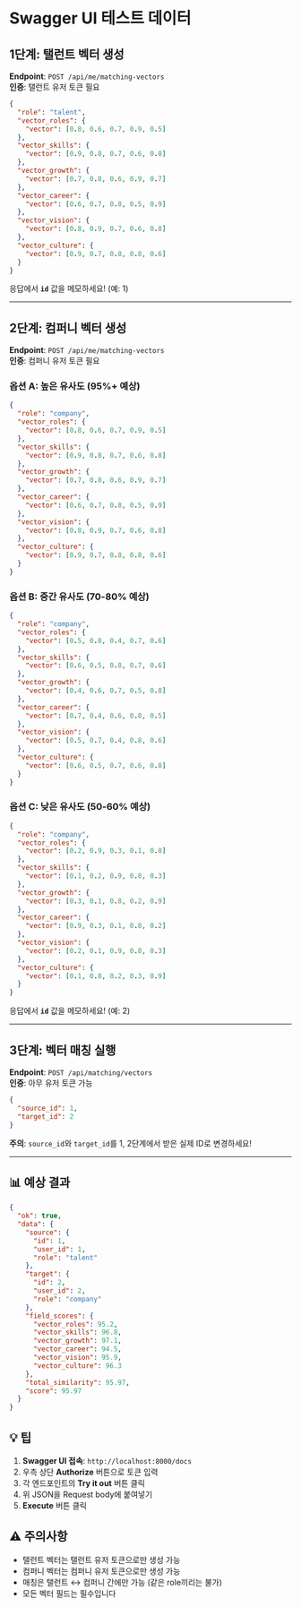 # Swagger UI 테스트 데이터

## 1단계: 탤런트 벡터 생성
**Endpoint**: `POST /api/me/matching-vectors`  
**인증**: 탤런트 유저 토큰 필요

```json
{
  "role": "talent",
  "vector_roles": {
    "vector": [0.8, 0.6, 0.7, 0.9, 0.5]
  },
  "vector_skills": {
    "vector": [0.9, 0.8, 0.7, 0.6, 0.8]
  },
  "vector_growth": {
    "vector": [0.7, 0.8, 0.6, 0.9, 0.7]
  },
  "vector_career": {
    "vector": [0.6, 0.7, 0.8, 0.5, 0.9]
  },
  "vector_vision": {
    "vector": [0.8, 0.9, 0.7, 0.6, 0.8]
  },
  "vector_culture": {
    "vector": [0.9, 0.7, 0.8, 0.8, 0.6]
  }
}
```

응답에서 **`id`** 값을 메모하세요! (예: 1)

---

## 2단계: 컴퍼니 벡터 생성
**Endpoint**: `POST /api/me/matching-vectors`  
**인증**: 컴퍼니 유저 토큰 필요

### 옵션 A: 높은 유사도 (95%+ 예상)
```json
{
  "role": "company",
  "vector_roles": {
    "vector": [0.8, 0.6, 0.7, 0.9, 0.5]
  },
  "vector_skills": {
    "vector": [0.9, 0.8, 0.7, 0.6, 0.8]
  },
  "vector_growth": {
    "vector": [0.7, 0.8, 0.6, 0.9, 0.7]
  },
  "vector_career": {
    "vector": [0.6, 0.7, 0.8, 0.5, 0.9]
  },
  "vector_vision": {
    "vector": [0.8, 0.9, 0.7, 0.6, 0.8]
  },
  "vector_culture": {
    "vector": [0.9, 0.7, 0.8, 0.8, 0.6]
  }
}
```

### 옵션 B: 중간 유사도 (70-80% 예상)
```json
{
  "role": "company",
  "vector_roles": {
    "vector": [0.5, 0.8, 0.4, 0.7, 0.6]
  },
  "vector_skills": {
    "vector": [0.6, 0.5, 0.8, 0.7, 0.6]
  },
  "vector_growth": {
    "vector": [0.4, 0.6, 0.7, 0.5, 0.8]
  },
  "vector_career": {
    "vector": [0.7, 0.4, 0.6, 0.8, 0.5]
  },
  "vector_vision": {
    "vector": [0.5, 0.7, 0.4, 0.8, 0.6]
  },
  "vector_culture": {
    "vector": [0.6, 0.5, 0.7, 0.6, 0.8]
  }
}
```

### 옵션 C: 낮은 유사도 (50-60% 예상)
```json
{
  "role": "company",
  "vector_roles": {
    "vector": [0.2, 0.9, 0.3, 0.1, 0.8]
  },
  "vector_skills": {
    "vector": [0.1, 0.2, 0.9, 0.8, 0.3]
  },
  "vector_growth": {
    "vector": [0.3, 0.1, 0.8, 0.2, 0.9]
  },
  "vector_career": {
    "vector": [0.9, 0.3, 0.1, 0.8, 0.2]
  },
  "vector_vision": {
    "vector": [0.2, 0.1, 0.9, 0.8, 0.3]
  },
  "vector_culture": {
    "vector": [0.1, 0.8, 0.2, 0.3, 0.9]
  }
}
```

응답에서 **`id`** 값을 메모하세요! (예: 2)

---

## 3단계: 벡터 매칭 실행
**Endpoint**: `POST /api/matching/vectors`  
**인증**: 아무 유저 토큰 가능

```json
{
  "source_id": 1,
  "target_id": 2
}
```

**주의**: `source_id`와 `target_id`를 1, 2단계에서 받은 실제 ID로 변경하세요!

---

## 📊 예상 결과

```json
{
  "ok": true,
  "data": {
    "source": {
      "id": 1,
      "user_id": 1,
      "role": "talent"
    },
    "target": {
      "id": 2,
      "user_id": 2,
      "role": "company"
    },
    "field_scores": {
      "vector_roles": 95.2,
      "vector_skills": 96.8,
      "vector_growth": 97.1,
      "vector_career": 94.5,
      "vector_vision": 95.9,
      "vector_culture": 96.3
    },
    "total_similarity": 95.97,
    "score": 95.97
  }
}
```

## 💡 팁

1. **Swagger UI 접속**: `http://localhost:8000/docs`
2. 우측 상단 **Authorize** 버튼으로 토큰 입력
3. 각 엔드포인트의 **Try it out** 버튼 클릭
4. 위 JSON을 Request body에 붙여넣기
5. **Execute** 버튼 클릭

## ⚠️ 주의사항

- 탤런트 벡터는 탤런트 유저 토큰으로만 생성 가능
- 컴퍼니 벡터는 컴퍼니 유저 토큰으로만 생성 가능
- 매칭은 탤런트 ↔ 컴퍼니 간에만 가능 (같은 role끼리는 불가)
- 모든 벡터 필드는 필수입니다
